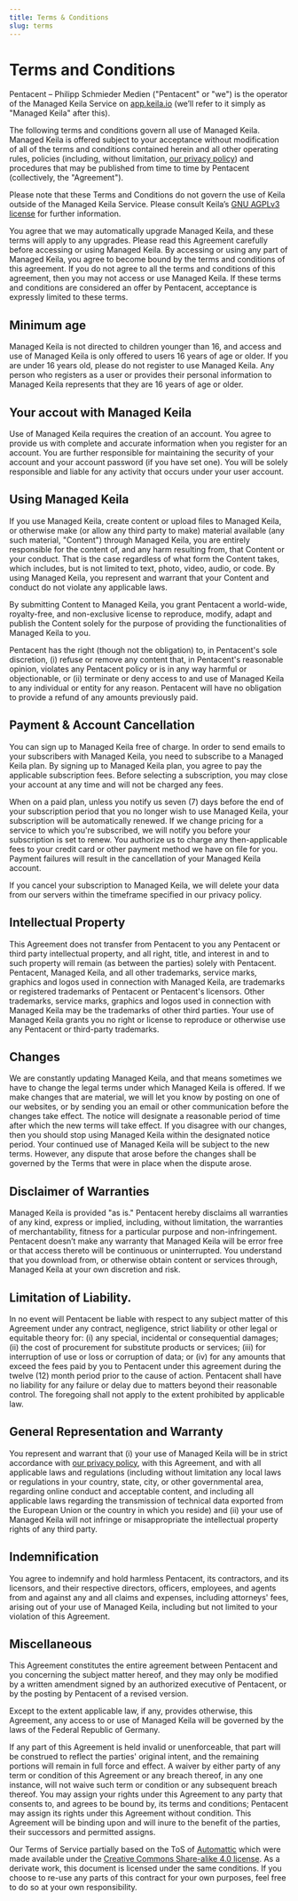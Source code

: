 ```yaml
---
title: Terms & Conditions
slug: terms
---
```

# Terms and Conditions

Pentacent – Philipp Schmieder Medien ("Pentacent" or "we") is the operator of the Managed Keila Service on [app.keila.io](app.keila.io) (we’ll refer to it simply as "Managed Keila" after this).

The following terms and conditions govern all use of Managed Keila. Managed Keila is offered subject to your acceptance without modification of all of the terms and conditions contained herein and all other operating rules, policies (including, without limitation, [our privacy policy](/privacy)) and procedures that may be published from time to time by Pentacent (collectively, the "Agreement").

Please note that these Terms and Conditions do not govern the use of Keila outside of the Managed Keila Service. Please consult Keila’s [GNU AGPLv3 license](https://github.com/pentacent/keila/blob/main/LICENSE.md) for further information.

You agree that we may automatically upgrade Managed Keila, and these terms will apply to any upgrades. Please read this Agreement carefully before accessing or using Managed Keila. By accessing or using any part of Managed Keila, you agree to become bound by the terms and conditions of this agreement. If you do not agree to all the terms and conditions of this agreement, then you may not access or use Managed Keila. If these terms and conditions are considered an offer by Pentacent, acceptance is expressly limited to these terms.

## Minimum age

Managed Keila is not directed to children younger than 16, and access and use of Managed Keila is only offered to users 16 years of age or older. If you are under 16 years old, please do not register to use Managed Keila. Any person who registers as a user or provides their personal information to Managed Keila represents that they are 16 years of age or older.

## Your accout with Managed Keila

Use of Managed Keila requires the creation of an account. You agree to provide us with complete and accurate information when you register for an account. You are further responsible for maintaining the security of your account and your account password (if you have set one). You will be solely responsible and liable for any activity that occurs under your user account.

## Using Managed Keila

If you use Managed Keila, create content or upload files to Managed Keila, or otherwise make (or allow any third party to make) material available (any such material, "Content") through Managed Keila, you are entirely responsible for the content of, and any harm resulting from, that Content or your conduct. That is the case regardless of what form the Content takes, which includes, but is not limited to text, photo, video, audio, or code. By using Managed Keila, you represent and warrant that your Content and conduct do not violate any applicable laws.

By submitting Content to Managed Keila, you grant Pentacent a world-wide, royalty-free, and non-exclusive license to reproduce, modify, adapt and publish the Content solely for the purpose of providing the functionalities of Managed Keila to you.

Pentacent has the right (though not the obligation) to, in Pentacent's sole discretion, (i) refuse or remove any content that, in Pentacent's reasonable opinion, violates any Pentacent policy or is in any way harmful or objectionable, or (ii) terminate or deny access to and use of Managed Keila to any individual or entity for any reason. Pentacent will have no obligation to provide a refund of any amounts previously paid.

## Payment & Account Cancellation

You can sign up to Managed Keila free of charge. In order to send emails to your subscribers with Managed Keila, you need to subscribe to a Managed Keila plan.
By signing up to Managed Keila plan, you agree to pay the applicable subscription fees. Before selecting a subscription, you may close your account at any time and will not be charged any fees. 

When on a paid plan, unless you notify us seven (7) days before the end of your subscription period that you no longer wish to use Managed Keila, your subscription will be automatically renewed. If we change pricing for a service to which you're subscribed, we will notify you before your subscription is set to renew. You authorize us to charge any then-applicable fees to your credit card or other payment method we have on file for you. Payment failures will result in the cancellation of your Managed Keila account.

If you cancel your subscription to Managed Keila, we will delete your data from our servers within the timeframe specified in our privacy policy.

## Intellectual Property

This Agreement does not transfer from Pentacent to you any Pentacent or third party intellectual property, and all right, title, and interest in and to such property will remain (as between the parties) solely with Pentacent. Pentacent, Managed Keila, and all other trademarks, service marks, graphics and logos used in connection with Managed Keila, are trademarks or registered trademarks of Pentacent or Pentacent's licensors. Other trademarks, service marks, graphics and logos used in connection with Managed Keila may be the trademarks of other third parties. Your use of Managed Keila grants you no right or license to reproduce or otherwise use any Pentacent or third-party trademarks.

## Changes

We are constantly updating Managed Keila, and that means sometimes we have to change the legal terms under which Managed Keila is offered. If we make changes that are material, we will let you know by posting on one of our websites, or by sending you an email or other communication before the changes take effect. The notice will designate a reasonable period of time after which the new terms will take effect. If you disagree with our changes, then you should stop using Managed Keila within the designated notice period. Your continued use of Managed Keila will be subject to the new terms. However, any dispute that arose before the changes shall be governed by the Terms that were in place when the dispute arose.

## Disclaimer of Warranties

Managed Keila is provided "as is." Pentacent hereby disclaims all warranties of any kind, express or implied, including, without limitation, the warranties of merchantability, fitness for a particular purpose and non-infringement. Pentacent doesn’t make any warranty that Managed Keila will be error free or that access thereto will be continuous or uninterrupted. You understand that you download from, or otherwise obtain content or services through, Managed Keila at your own discretion and risk.

## Limitation of Liability.

In no event will Pentacent be liable with respect to any subject matter of this Agreement under any contract, negligence, strict liability or other legal or equitable theory for: (i) any special, incidental or consequential damages; (ii) the cost of procurement for substitute products or services; (iii) for interruption of use or loss or corruption of data; or (iv) for any amounts that exceed the fees paid by you to Pentacent under this agreement during the twelve (12) month period prior to the cause of action. Pentacent shall have no liability for any failure or delay due to matters beyond their reasonable control. The foregoing shall not apply to the extent prohibited by applicable law.

## General Representation and Warranty

You represent and warrant that (i) your use of Managed Keila will be in strict accordance with [our privacy policy](/privacy), with this Agreement, and with all applicable laws and regulations (including without limitation any local laws or regulations in your country, state, city, or other governmental area, regarding online conduct and acceptable content, and including all applicable laws regarding the transmission of technical data exported from the European Union or the country in which you reside) and (ii) your use of Managed Keila will not infringe or misappropriate the intellectual property rights of any third party.

## Indemnification

You agree to indemnify and hold harmless Pentacent, its contractors, and its licensors, and their respective directors, officers, employees, and agents from and against any and all claims and expenses, including attorneys' fees, arising out of your use of Managed Keila, including but not limited to your violation of this Agreement.

## Miscellaneous

This Agreement constitutes the entire agreement between Pentacent and you concerning the subject matter hereof, and they may only be modified by a written amendment signed by an authorized executive of Pentacent, or by the posting by Pentacent of a revised version.

Except to the extent applicable law, if any, provides otherwise, this Agreement, any access to or use of Managed Keila will be governed by the laws of the Federal Republic of Germany.

If any part of this Agreement is held invalid or unenforceable, that part will be construed to reflect the parties' original intent, and the remaining portions will remain in full force and effect. A waiver by either party of any term or condition of this Agreement or any breach thereof, in any one instance, will not waive such term or condition or any subsequent breach thereof. You may assign your rights under this Agreement to any party that consents to, and agrees to be bound by, its terms and conditions; Pentacent may assign its rights under this Agreement without condition. This Agreement will be binding upon and will inure to the benefit of the parties, their successors and permitted assigns.

<div class="footnote">

Our Terms of Service partially based on the ToS of [Automattic](https://automattic.com) which were made available under the [Creative Commons Share-alike 4.0 license](http://creativecommons.org/licenses/by-sa/4.0/). As a derivate work, this document is licensed under the same conditions. If you choose to re-use any parts of this contract for your own purposes, feel free to do so at your own responsibility.

</div>